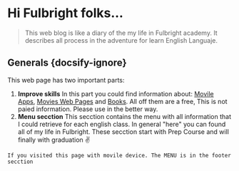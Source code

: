 # Hi Fulbright folks...
> This web blog is like a diary of the my life in Fulbright academy. It describes all process in the adventure for learn English Languaje.

## Generals {docsify-ignore}
This web page has two important parts:
1. **Improve skills** In this part you could find information about: [Movile Apps](apps.md), [Movies Web Pages](movies.md) and [Books](books.md). All off them are a free, This is not paied information. Please use in the better way.
2.  **Menu secction** This secction contains the menu with all information that I could retrieve for each english class. In general "here" you can found all of my life in Fulbright. These secction start with Prep Course and will finally with graduation :v:

`If you visited this page with movile device. The MENU is in the footer secction` 
